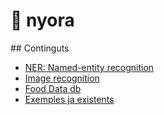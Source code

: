 # 🤖 nyora

## Continguts
- [NER: Named-entity recognition](NAMED-ENTITY-RECOGNITION.md)
- [Image recognition](IMAGE-RECOGNITION.md)
- [Food Data db](FOOD-DATA.md)
- [Exemples ja existents](EXISTING-EXAMPLES.md)